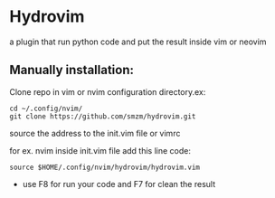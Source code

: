 # Hydrovim
a plugin that run python code and put the result inside vim or neovim

## Manually installation:
Clone repo in vim or nvim configuration directory.ex: 
```
cd ~/.config/nvim/
git clone https://github.com/smzm/hydrovim.git
```

source the address to the init.vim file or vimrc

for ex. nvim inside init.vim file add this line code:
``` 
source $HOME/.config/nvim/hydrovim/hydrovim.vim
```

* use F8 for run your code and F7 for clean the result
